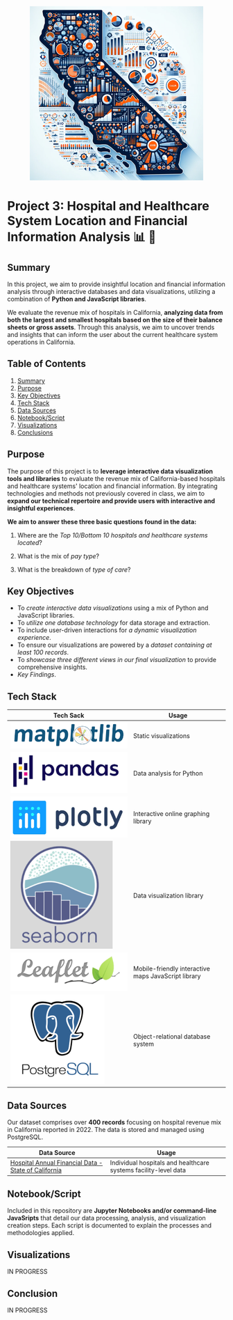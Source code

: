 <p align="center">
  <img width="400" height="400" src="https://github.com/manuel-sosa/project3_data_viz/blob/main/06_Miscellaneous/cali-map.png">
</p>

# Project 3: Hospital and Healthcare System Location and Financial Information Analysis :bar_chart: :hospital:

## Summary
In this project, we aim to provide insightful location and financial information analysis through interactive databases and data visualizations, utilizing a combination of **Python and JavaScript libraries**. 

We evaluate the revenue mix of hospitals in California, **analyzing data from both the largest and smallest hospitals based on the size of their balance sheets or gross assets**. Through this analysis, we aim to uncover trends and insights that can inform the user about the current healthcare system operations in California.

## Table of Contents
1. [Summary](#summary)
2. [Purpose](#purpose)
3. [Key Objectives](#key-objectives)
4. [Tech Stack](#tech-stack)
5. [Data Sources](#data-sources)
6. [Notebook/Script](#notebookscript)
7. [Visualizations](#visualizations)
8. [Conclusions](#conclusions)

## Purpose
The purpose of this project is to **leverage interactive data visualization tools and libraries** to evaluate the revenue mix of California-based hospitals and healthcare systems' location and financial information. By integrating technologies and methods not previously covered in class, we aim to **expand our technical repertoire and provide users with interactive and insightful experiences**.

**We aim to answer these three basic questions found in the data:**
1. Where are the *Top 10/Bottom 10 hospitals and healthcare systems located*?

2. What is the mix of *pay type*? 

3. What is the breakdown of *type of care*?

## Key Objectives
- To *create interactive data visualizations* using a mix of Python and JavaScript libraries.
- To *utilize one database technology* for data storage and extraction.
- To include user-driven interactions for *a dynamic visualization experience*.
- To ensure our visualizations are powered by a *dataset containing at least 100 records*.
- To *showcase three different views in our final visualization* to provide comprehensive insights.
- *Key Findings*.

## Tech Stack
| Tech Sack | Usage |
| ------------- | ------------- |
|![image](https://github.com/manuel-sosa/project3_data_viz/blob/main/06_Miscellaneous/matplotlib.png)  | Static visualizations |
| ![image](https://github.com/manuel-sosa/project3_data_viz/blob/main/06_Miscellaneous/pandas.png) | Data analysis for Python  |
| ![image](https://github.com/manuel-sosa/project3_data_viz/blob/main/06_Miscellaneous/plotly.png) | Interactive online graphing library  |
| ![image](https://github.com/manuel-sosa/project3_data_viz/blob/main/06_Miscellaneous/seaborn.png) | Data visualization library |
| ![image](https://github.com/manuel-sosa/project3_data_viz/blob/main/06_Miscellaneous/leaflet.png) | Mobile-friendly interactive maps JavaScript library |
| ![image](https://github.com/manuel-sosa/project3_data_viz/blob/main/06_Miscellaneous/postgresql-logo2.png) | Object-relational database system |

## Data Sources
Our dataset comprises over **400 records** focusing on hospital revenue mix in California reported in 2022. The data is stored and managed using PostgreSQL.

| Data Source  | Usage |
| ------------- | ------------- |
| [Hospital Annual Financial Data - State of California](https://catalog.data.gov/dataset/hospital-annual-financial-data-selected-data-pivot-tables-a3e84)  | Individual hospitals and healthcare systems facility-level data |

## Notebook/Script
Included in this repository are **Jupyter Notebooks and/or command-line JavaSripts** that detail our data processing, analysis, and visualization creation steps. Each script is documented to explain the processes and methodologies applied.

## Visualizations
IN PROGRESS

## Conclusion
IN PROGRESS
